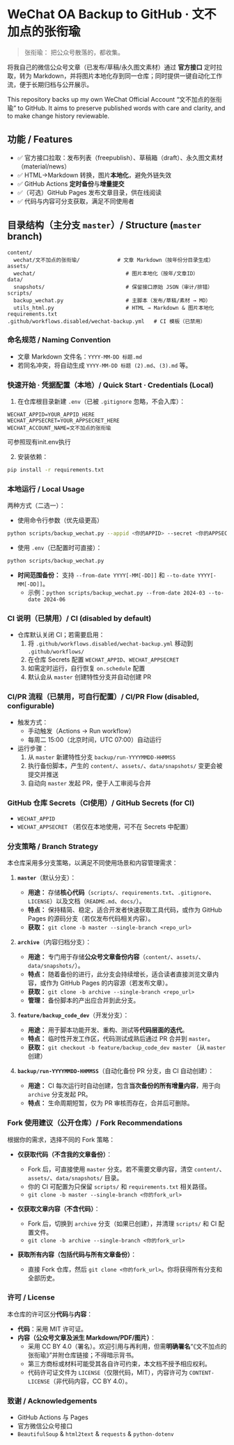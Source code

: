 ﻿# WeChat OA Backup to GitHub · 文不加点的张衔瑜

> 张衔瑜：
> 把公众号散落的，都收集。

将我自己的微信公众号文章（已发布/草稿/永久图文素材）通过 **官方接口** 定时拉取，转为 Markdown，并将图片本地化存到同一仓库；同时提供一键自动化工作流，便于长期归档与公开展示。

This repository backs up my own WeChat Official Account “文不加点的张衔瑜” to GitHub.
It aims to preserve published words with care and clarity, and to make change history reviewable.

## 功能 / Features
- ✅ 官方接口拉取：发布列表（freepublish）、草稿箱（draft）、永久图文素材（material/news）  
- ✅ HTML→Markdown 转换，图片**本地化**，避免外链失效  
- ✅ GitHub Actions **定时备份**与**增量提交**  
- ✅（可选）GitHub Pages 发布文章目录，供在线阅读  
- ✅ 代码与内容可分支获取，满足不同使用者

## 目录结构（主分支 `master`）/ Structure (`master` branch)
```text
content/
  wechat/文不加点的张衔瑜/            # 文章 Markdown（按年份分目录生成）
assets/
  wechat/                             # 图片本地化（按年/文章ID）
data/
  snapshots/                          # 保留接口原始 JSON（审计/排错）
scripts/
  backup_wechat.py                    # 主脚本（发布/草稿/素材 → MD）
  utils_html.py                       # HTML → Markdown & 图片本地化
requirements.txt
.github/workflows.disabled/wechat-backup.yml   # CI 模板（已禁用）
```

### 命名规范 / Naming Convention
- 文章 Markdown 文件名：`YYYY-MM-DD 标题.md`
- 若同名冲突，将自动生成 `YYYY-MM-DD 标题 (2).md`、`(3).md` 等。

### 快速开始 · 凭据配置（本地）/ Quick Start · Credentials (Local)
1) 在仓库根目录新建 `.env`（已被 `.gitignore` 忽略，不会入库）：
```dotenv
WECHAT_APPID=YOUR_APPID_HERE
WECHAT_APPSECRET=YOUR_APPSECRET_HERE
WECHAT_ACCOUNT_NAME=文不加点的张衔瑜
```
可参照现有init.env执行

2) 安装依赖：
```bash
pip install -r requirements.txt
```

### 本地运行 / Local Usage
两种方式（二选一）：
- 使用命令行参数（优先级更高）
```bash
python scripts/backup_wechat.py --appid <你的APPID> --secret <你的APPSECRET> --account-name "文不加点的张衔瑜"
```
- 使用 `.env`（已配置时可直接）：
```bash
python scripts/backup_wechat.py
```
- **时间范围备份：** 支持 `--from-date YYYY[-MM[-DD]]` 和 `--to-date YYYY[-MM[-DD]]`。
  - 示例：`python scripts/backup_wechat.py --from-date 2024-03 --to-date 2024-06`

### CI 说明（已禁用）/ CI (disabled by default)
- 仓库默认关闭 CI；若需要启用：
  1) 将 `.github/workflows.disabled/wechat-backup.yml` 移动到 `.github/workflows/`
  2) 在仓库 Secrets 配置 `WECHAT_APPID`、`WECHAT_APPSECRET`
  3) 如需定时运行，自行恢复 `on.schedule` 配置
  4) 默认会从 `master` 创建特性分支并自动创建 PR

### CI/PR 流程（已禁用，可自行配置）/ CI/PR Flow (disabled, configurable)
- 触发方式：
  - 手动触发（Actions → Run workflow）
  - 每周二 15:00（北京时间，UTC 07:00）自动运行
- 运行步骤：
  1) 从 `master` 新建特性分支 `backup/run-YYYYMMDD-HHMMSS`
  2) 执行备份脚本，产生的 `content/`、`assets/`、`data/snapshots/` 变更会被提交并推送
  3) 自动向 `master` 发起 PR，便于人工审阅与合并

### GitHub 仓库 Secrets（CI使用）/ GitHub Secrets (for CI)
- `WECHAT_APPID`
- `WECHAT_APPSECRET`
（若仅在本地使用，可不在 Secrets 中配置）

### 分支策略 / Branch Strategy
本仓库采用多分支策略，以满足不同使用场景和内容管理需求：

1.  **`master`**（默认分支）：
    - **用途：** 存储**核心代码**（`scripts/`、`requirements.txt`、`.gitignore`、`LICENSE`）以及文档（`README.md`、`docs/`）。
    - **特点：** 保持精简、稳定，适合开发者快速获取工具代码，或作为 GitHub Pages 的源码分支（若仅发布代码相关内容）。
    - **获取：** `git clone -b master --single-branch <repo_url>`

2.  **`archive`**（内容归档分支）：
    - **用途：** 专门用于存储**公众号文章备份内容**（`content/`、`assets/`、`data/snapshots/`）。
    - **特点：** 随着备份的进行，此分支会持续增长，适合读者直接浏览文章内容，或作为 GitHub Pages 的内容源（若发布文章）。
    - **获取：** `git clone -b archive --single-branch <repo_url>`
    - **管理：** 备份脚本的产出应合并到此分支。

3.  **`feature/backup_code_dev`**（开发分支）：
    - **用途：** 用于脚本功能开发、重构、测试等**代码层面的迭代**。
    - **特点：** 临时性开发工作区，代码测试成熟后通过 PR 合并到 `master`。
    - **获取：** `git checkout -b feature/backup_code_dev master` （从 `master` 创建）

4.  **`backup/run-YYYYMMDD-HHMMSS`**（自动化备份 PR 分支，由 CI 自动创建）：
    - **用途：** CI 每次运行时自动创建，包含**当次备份的所有增量内容**，用于向 `archive` 分支发起 PR。
    - **特点：** 生命周期短暂，仅为 PR 审核而存在，合并后可删除。

### Fork 使用建议（公开仓库）/ Fork Recommendations
根据你的需求，选择不同的 Fork 策略：

- **仅获取代码（不含我的文章备份）**：
  - Fork 后，可直接使用 `master` 分支。若不需要文章内容，清空 `content/`、`assets/`、`data/snapshots/` 目录。
  - 你的 CI 可配置为只保留 `scripts/` 和 `requirements.txt` 相关路径。
  - `git clone -b master --single-branch <你的fork_url>`

- **仅获取文章内容（不含代码）**：
  - Fork 后，切换到 `archive` 分支（如果已创建），并清理 `scripts/` 和 CI 配置文件。
  - `git clone -b archive --single-branch <你的fork_url>`

- **获取所有内容（包括代码与所有文章备份）**：
  - 直接 Fork 仓库，然后 `git clone <你的fork_url>`。你将获得所有分支和全部历史。

### 许可 / License
本仓库的许可区分**代码**与**内容**：

- **代码**：采用 MIT 许可证。
- **内容（公众号文章及派生 Markdown/PDF/图片）**：
  - 采用 CC BY 4.0（署名）。欢迎引用与再利用，但需**明确署名**“《文不加点的张衔瑜》”并附仓库链接；不得暗示背书。
  - 第三方商标或材料可能受其各自许可约束，本文档不授予相应权利。
  - 代码许可证文件为 `LICENSE`（仅限代码，MIT），内容许可为 `CONTENT-LICENSE`（非代码内容，CC BY 4.0）。

### 致谢 / Acknowledgements
* GitHub Actions 与 Pages
* 官方微信公众号接口
* `BeautifulSoup` & `html2text` & `requests` & `python-dotenv`